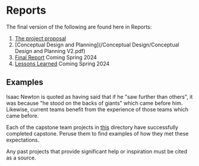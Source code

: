 # Reports

The final version of the following are found here in Reports:

1. [The project proposal](https://github.com/lchapman42/Control-Sensing-Wireless-Charging-Robot/blob/main/Reports/Project%20Proposal%20Revised.pdf)
2. [Conceptual Design and Planning](/Conceptual Design/Conceptual Design and Planning V2.pdf)
3. [Final Report]() Coming Spring 2024
4. [Lessons Learned]() Coming Spring 2024


## Examples

Isaac Newton is quoted as having said that if he "saw further than others", it was because "he stood on the backs of giants" which came before him. Likewise, current teams benefit from the experience of those teams which came before. 

Each of the capstone team projects in [this](https://github.com/TnTech-ECE) directory have successfully completed capstone. Peruse them to find examples of how they met these expectations. 

Any past projects that provide significant help or inspiration must be cited as a source.

